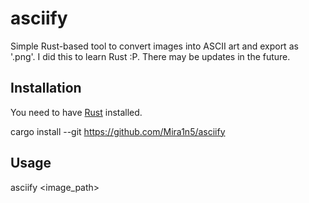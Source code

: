 # asciify

Simple Rust-based tool to convert images into ASCII art and export as '.png'. I did this to learn Rust :P. There may be updates in the future.

## Installation

You need to have [Rust](https://www.rust-lang.org/tools/install) installed.

cargo install --git https://github.com/Mira1n5/asciify

## Usage

asciify <image_path>
